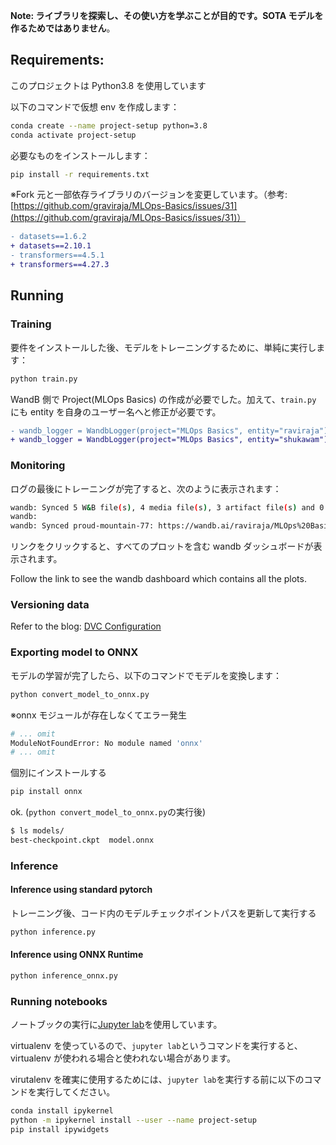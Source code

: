 **Note: ライブラリを探索し、その使い方を学ぶことが目的です。SOTA モデルを作るためではありません**。

## Requirements:

このプロジェクトは Python3.8 を使用しています

以下のコマンドで仮想 env を作成します：

```bash
conda create --name project-setup python=3.8
conda activate project-setup
```

必要なものをインストールします：

```bash
pip install -r requirements.txt
```

※Fork 元と一部依存ライブラリのバージョンを変更しています。（参考: [https://github.com/graviraja/MLOps-Basics/issues/31](https://github.com/graviraja/MLOps-Basics/issues/31)）

```diff
- datasets==1.6.2
+ datasets==2.10.1
- transformers==4.5.1
+ transformers==4.27.3
```

## Running

### Training

要件をインストールした後、モデルをトレーニングするために、単純に実行します：

```bash
python train.py
```

WandB 側で Project(MLOps Basics) の作成が必要でした。加えて、`train.py` にも entity を自身のユーザー名へと修正が必要です。

```diff
- wandb_logger = WandbLogger(project="MLOps Basics", entity="raviraja")
+ wandb_logger = WandbLogger(project="MLOps Basics", entity="shukawam")
```

### Monitoring

ログの最後にトレーニングが完了すると、次のように表示されます：

```bash
wandb: Synced 5 W&B file(s), 4 media file(s), 3 artifact file(s) and 0 other file(s)
wandb:
wandb: Synced proud-mountain-77: https://wandb.ai/raviraja/MLOps%20Basics/runs/3vp1twdc
```

リンクをクリックすると、すべてのプロットを含む wandb ダッシュボードが表示されます。

Follow the link to see the wandb dashboard which contains all the plots.

### Versioning data

Refer to the blog: [DVC Configuration](https://www.ravirajag.dev/blog/mlops-dvc)

### Exporting model to ONNX

モデルの学習が完了したら、以下のコマンドでモデルを変換します：

```bash
python convert_model_to_onnx.py
```

※onnx モジュールが存在しなくてエラー発生

```bash
# ... omit
ModuleNotFoundError: No module named 'onnx'
# ... omit
```

個別にインストールする

```bash
pip install onnx
```

ok. (`python convert_model_to_onnx.py`の実行後)

```bash
$ ls models/
best-checkpoint.ckpt  model.onnx
```

### Inference

#### Inference using standard pytorch

トレーニング後、コード内のモデルチェックポイントパスを更新して実行する

```bash
python inference.py
```

#### Inference using ONNX Runtime

```bash
python inference_onnx.py
```

### Running notebooks

ノートブックの実行に[Jupyter lab](https://jupyter.org/install)を使用しています。

virtualenv を使っているので、`jupyter lab`というコマンドを実行すると、virtualenv が使われる場合と使われない場合があります。

virutalenv を確実に使用するためには、`jupyter lab`を実行する前に以下のコマンドを実行してください。

```bash
conda install ipykernel
python -m ipykernel install --user --name project-setup
pip install ipywidgets
```
